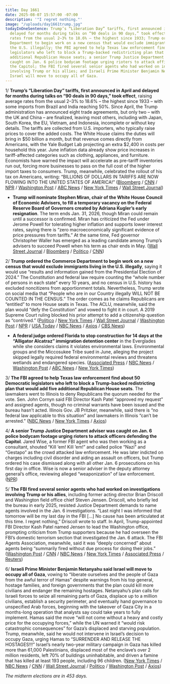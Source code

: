 ```yaml
---
title: Day 1661
date: 2025-08-07 15:57:00 -07:00
description: '"I regret nothing."'
image: "/uploads/day1661trump.jpg"
todayInOneSentence: Trump’s “Liberation Day” tariffs, first announced in April and
  delayed for months during talks on “90 deals in 90 days,” took effect, raising average
  rates from the usual 2–3% to 18.6% – the highest since 1933; Trump ordered the Commerce
  Department to begin work on a new census that would exclude immigrants living in
  the U.S. illegally; the FBI agreed to help Texas law enforcement find about 50 Democratic
  legislators who left to block a Trump-backed redistricting plan that would add five
  additional Republican House seats; a senior Trump Justice Department adviser was
  caught on Jan. 6 police bodycam footage urging rioters to attack officers defending
  the Capitol; the FBI fired several senior agents who had worked on investigations
  involving Trump or his allies; and Israeli Prime Minister Benjamin Netanyahu said
  Israel will move to occupy all of Gaza.
---
```


1/ **Trump’s “Liberation Day” tariffs, first announced in April and delayed for months during talks on “90 deals in 90 days,” took effect**, raising average rates from the usual 2–3% to 18.6% – the highest since 1933 – with some imports from Brazil and India reaching 50%. Since April, the Trump administration has announced eight trade agreements, but only two – with the UK and China – are finalized, leaving most others, including with Japan, South Korea, the EU, Vietnam, and Indonesia, incomplete or without key details. The tariffs are collected from U.S. importers, who typically raise prices to cover the added costs. The White House claims the duties will bring in $50 billion a month, but that revenue comes directly from Americans, with the Yale Budget Lab projecting an extra $2,400 in costs per household this year. June inflation data already show price increases in tariff-affected categories such as clothing, appliances, and furniture. Economists have warned the impact will accelerate as pre-tariff inventories run out, forcing more businesses to pass on the full cost of the higher import taxes to consumers. Trump, meanwhile, celebrated the rollout of his tax on Americans, writing: “BILLIONS OF DOLLARS IN TARIFFS ARE NOW FLOWING INTO THE UNITED STATES OF AMERICA!” ([Bloomberg](https://www.bloomberg.com/news/articles/2025-08-07/trump-s-tariffs-take-effect-in-fresh-test-for-global-economy) / [CNN](https://www.cnn.com/2025/08/06/business/trump-tariffs-in-effect) / [NPR](https://www.npr.org/2025/07/29/nx-s1-5477470/prices-trump-tariffs) / [Washington Post](https://www.washingtonpost.com/business/2025/08/07/trump-tariffs-global-trade/) / [ABC News](https://abcnews.go.com/Business/trumps-sweeping-new-tariffs-set-effect/story?id=124410014) / [New York Times](https://www.nytimes.com/2025/08/07/business/economy/trump-tariffs-trade-war.html) / [Wall Street Journal](https://www.wsj.com/economy/trade/trump-tariff-exemption-rush-9fc28db5))

* **Trump will nominate Stephen Miran, chair of the White House Council of Economic Advisers, to fill a temporary vacancy on the Federal Reserve Board of Governors created by Adriana Kugler’s early resignation**. The term ends Jan. 31, 2026, though Miran could remain until a successor is confirmed. Miran has criticized the Fed under Jerome Powell for tolerating higher inflation and supports lower interest rates, saying there is “zero macroeconomically significant evidence of price pressures from tariffs.” At the same time, Fed governor Christopher Waller has emerged as a leading candidate among Trump’s advisers to succeed Powell when his term as chair ends in May. ([Wall Street Journal](https://www.wsj.com/politics/policy/stephen-miran-federal-reserve-nomination-3e02f440) / [Bloomberg](https://www.bloomberg.com/news/articles/2025-08-07/waller-emerges-as-favorite-for-fed-chair-among-trump-team) / [Politico](https://www.politico.com/news/2025/08/07/trump-fed-miran-powell-inflation-cea-00498696) / [CNN](https://www.cnn.com/2025/08/07/business/stephen-miran-fed-trump-nominate))

2/ **Trump ordered the Commerce Department to begin work on a new census that would exclude immigrants living in the U.S. illegally**, saying it would use “results and information gained from the Presidential Election of 2024.” The Constitution and federal law require counting the “whole number of persons in each state” every 10 years, and no census in U.S. history has excluded noncitizens from apportionment totals. Nevertheless, Trump wrote on social media that “People who are in our Country illegally WILL NOT BE COUNTED IN THE CENSUS.” The order comes as he claims Republicans are “entitled” to more House seats in Texas. The ACLU, meanwhile, said the plan would “defy the Constitution” and vowed to fight it in court. A 2019 Supreme Court ruling blocked his prior attempt to add a citizenship question as “contrived.” ([Politico](https://www.politico.com/news/2025/08/07/trump-new-census-00497025) / [New York Times](https://www.nytimes.com/2025/08/07/us/politics/trump-census-undocumented-immigrants.html) / [Wall Street Journal](https://www.wsj.com/politics/policy/trump-new-us-census-immigrant-count-0e7d3179) / [Washington Post](https://www.washingtonpost.com/politics/2025/08/07/trump-calls-major-changes-census-amid-gop-redistricting-effort/) / [NPR](https://www.npr.org/2025/08/07/nx-s1-5265650/new-census-trump-immigrants-counted) / [USA Today](https://www.usatoday.com/story/news/politics/2025/08/07/trump-new-us-census-only-citizens-counted/85555266007/) / [NBC News](https://www.nbcnews.com/politics/trump-administration/trump-seeks-omit-undocumented-immigrants-census-contrary-constitution-rcna223649) / [Axios](https://www.axios.com/2025/08/07/trump-new-census-order-constitution-text) / [CBS News](https://www.cbsnews.com/news/trump-census-2030-undocumented-immigrants/))

* **A federal judge ordered Florida to stop construction for 14 days at the “Alligator Alcatraz” immigration detention center** in the Everglades while she considers claims it violates environmental laws. Environmental groups and the Miccosukee Tribe sued in June, alleging the project skipped legally required federal environmental reviews and threatens wetlands and endangered species. ([Associated Press](https://apnews.com/article/florida-detention-alligator-alcatraz-08aac166ad5fa5dfbd33a00f6be2b979) / [NBC News](https://www.nbcnews.com/news/us-news/alligator-alcatraz-migrant-detention-camp-florida-must-temporarily-hal-rcna223630) / [Washington Post](https://www.washingtonpost.com/nation/2025/08/07/alligator-alcatraz-judge-halts-consruction/) / [ABC News](https://abcnews.go.com/US/judge-temporarily-blocks-construction-alligator-alcatraz-immigrant-detention/story?id=124459998) / [New York Times](https://www.nytimes.com/2025/08/07/us/alligator-alcatraz-florida-construction.html))

3/ **The FBI agreed to help Texas law enforcement find about 50 Democratic legislators who left to block a Trump-backed redistricting plan that would add five additional Republican House seats**. The lawmakers went to Illinois to deny Republicans the quorum needed for the vote. Sen. John Cornyn said FBI Director Kash Patel “approved my request” and assigned agents, though no criminal warrants have been issued and the bureau hasn’t acted. Illinois Gov. JB Pritzker, meanwhile, said there is “no federal law applicable to this situation” and lawmakers in Illinois “can’t be arrested.” ([NBC News](https://www.nbcnews.com/politics/congress/sen-john-cornyn-says-fbi-granted-request-help-find-texas-democrats-rcna223599) / [New York Times](https://www.nytimes.com/2025/08/07/us/politics/texas-redistricting-cornyn-fbi.html) / [Axios](https://www.axios.com/2025/08/07/fbi-texas-democrats-illinois-cornyn-redistricting))

4/ **A senior Trump Justice Department adviser was caught on Jan. 6 police bodycam footage urging rioters to attack officers defending the Capitol**. Jared Wise, a former FBI agent who was then working as a consultant, shouted “Kill ’em! Kill ’em!” and called police “Nazi” and “Gestapo” as the crowd attacked law enforcement. He was later indicted on charges including civil disorder and aiding an assault on officers, but Trump ordered his case dismissed along with all other Jan. 6 prosecutions on his first day in office. Wise is now a senior adviser in the deputy attorney general’s office, reviewing alleged “weaponization” of law enforcement. ([NPR](https://www.npr.org/2025/08/07/nx-s1-5493197/doj-trump-jan-6-defendant-jared-wise-capitol-riot))

5/ **The FBI fired several senior agents who had worked on investigations involving Trump or his allies**, including former acting director Brian Driscoll and Washington field office chief Steven Jensen. Driscoll, who briefly led the bureau in early 2025, resisted Justice Department demands to name agents involved in the Jan. 6 investigations. “Last night I was informed that tomorrow will be my last day in the FBI \[...\] No cause has been articulated at this time. I regret nothing,” Driscoll wrote to staff. In April, Trump-appointed FBI Director Kash Patel named Jensen to lead the Washington office, prompting criticism from Trump supporters because he had overseen the FBI’s domestic terrorism section that investigated the Jan. 6 attack. The FBI Agents Association, meanwhile, said it was “deeply concerned” about agents being “summarily fired without due process for doing their jobs.” ([Washington Post](https://www.washingtonpost.com/national-security/2025/08/07/trump-fbi-patel-dismissals-jan6/) / [CNN](https://www.cnn.com/2025/08/07/politics/fbi-fires-senior-officials-at-odds-with-trump-administration) / [NBC News](https://www.nbcnews.com/politics/justice-department/former-acting-fbi-director-involved-jan-6-investigations-fired-rcna223709) / [New York Times](https://www.nytimes.com/2025/08/07/us/politics/trump-fbi.html) / [Associated Press](https://apnews.com/article/fbi-jan-6-patel-driscoll-f4bd75766307f558dfdbdea736e026e8) / [Reuters](https://www.reuters.com/world/us/fbi-ousts-ex-acting-director-other-agents-latest-purge-people-briefed-say-2025-08-07/))

6/ **Israeli Prime Minister Benjamin Netanyahu said Israel will move to occupy all of Gaza**, vowing to “liberate ourselves and the people of Gaza from the awful terror of Hamas” despite warnings from his top general, hostage families, and foreign governments that the plan could kill more civilians and endanger the remaining hostages. Netanyahu’s plan calls for Israeli forces to seize all remaining parts of Gaza, displace up to a million civilians, establish a security perimeter, and eventually hand governance to unspecified Arab forces, beginning with the takeover of Gaza City in a months-long operation that analysts say could take years to fully implement. Hamas said the move “will not come without a heavy and costly price for the occupying forces,” while the UN warned it “would risk catastrophic consequences” for Gaza’s displaced and starving population. Trump, meanwhile, said he would not intervene in Israel’s decision to occupy Gaza, urging Hamas to “SURRENDER AND RELEASE THE HOSTAGES!!!” Israel’s nearly two-year military campaign in Gaza has killed more than 61,000 Palestinians, displaced most of the enclave’s over 2 million residents, left 70% of buildings uninhabitable, and driven a famine that has killed at least 193 people, including 96 children. ([New York Times](https://www.nytimes.com/2025/08/07/world/middleeast/israel-gaza-military-offensive.html) / [NBC News](https://www.nbcnews.com/world/gaza/gaza-israel-photos-destruction-expand-war-military-operation-rcna223575) / [CNN](https://www.cnn.com/2025/08/06/middleeast/israel-gaza-conquest-military-netanyahu-intl) / [Wall Street Journal](https://www.wsj.com/world/middle-east/netanyahu-says-israel-will-take-over-the-entire-gaza-strip-0919a494) / [Politico](https://www.politico.com/news/2025/08/07/netanyahu-israel-control-gaza-00497835) / [Washington Post](https://www.washingtonpost.com/world/2025/08/07/israel-gaza-occupation-hamas-netanyahu-zamir/) / [Axios](https://www.axios.com/2025/08/07/netanyahu-israel-occupy-gaza-strip-hamas))

*The midterm elections are in 453 days.*